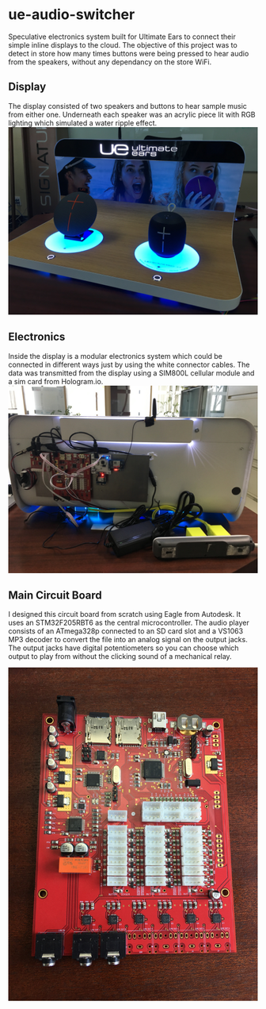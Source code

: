 # ue-audio-switcher
Speculative electronics system built for Ultimate Ears to connect their simple inline displays to the cloud. The objective of this project was to detect in store how many times buttons were being pressed to hear audio from the speakers, without any dependancy on the store WiFi.

## Display
The display consisted of two speakers and buttons to hear sample music from either one. Underneath each speaker was an acrylic piece lit with RGB lighting which simulated a water ripple effect.
![Display](/images/display.jpg)

## Electronics
Inside the display is a modular electronics system which could be connected in different ways just by using the white connector cables. The data was transmitted from the display using a SIM800L cellular module and a sim card from Hologram.io.
![Electronics](/images/inside.jpg)

## Main Circuit Board
I designed this circuit board from scratch using Eagle from Autodesk. It uses an STM32F205RBT6 as the central microcontroller. The audio player consists of an ATmega328p connected to an SD card slot and a VS1063 MP3 decoder to convert the file into an analog signal on the output jacks. The output jacks have digital potentiometers so you can choose which output to play from without the clicking sound of a mechanical relay.

![Circuit Board](/images/circuit.jpg)

